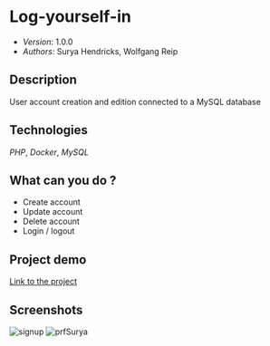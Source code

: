 # Log-yourself-in

* *Version*: 1.0.0
* *Authors*: Surya Hendricks, Wolfgang Reip

Description
----
User account creation and edition connected to a MySQL database

Technologies
----
*PHP*, *Docker*, *MySQL*

What can you do ?
----
* Create account
* Update account
* Delete account
* Login / logout

Project demo 
----

[Link to the project](https://sign-up-log-in.herokuapp.com/signup.php)

Screenshots
----

![signup](https://user-images.githubusercontent.com/54063721/72331654-d5f97800-36b8-11ea-9c15-2bae2c750c16.png)
![prfSurya](https://user-images.githubusercontent.com/54063721/72331663-db56c280-36b8-11ea-80ad-1e21286bd510.png)



